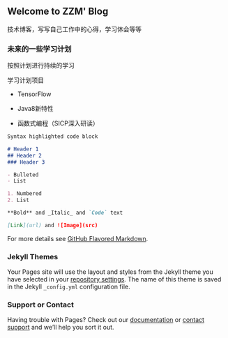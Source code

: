 ## Welcome to ZZM' Blog

技术博客，写写自己工作中的心得，学习体会等等

### 未来的一些学习计划

按照计划进行持续的学习

学习计划项目

* TensorFlow

* Java8新特性

* 函数式编程（SICP深入研读）

```markdown
Syntax highlighted code block

# Header 1
## Header 2
### Header 3

- Bulleted
- List

1. Numbered
2. List

**Bold** and _Italic_ and `Code` text

[Link](url) and ![Image](src)
```

For more details see [GitHub Flavored Markdown](https://guides.github.com/features/mastering-markdown/).

### Jekyll Themes

Your Pages site will use the layout and styles from the Jekyll theme you have selected in your [repository settings](https://github.com/xzzm/xzzm.github.io/settings). The name of this theme is saved in the Jekyll `_config.yml` configuration file.

### Support or Contact

Having trouble with Pages? Check out our [documentation](https://help.github.com/categories/github-pages-basics/) or [contact support](https://github.com/contact) and we’ll help you sort it out.
